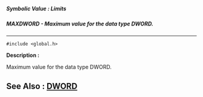 ##### Symbolic Value : Limits
##### MAXDWORD - Maximum value for the data type DWORD.
---
```
#include <global.h>
```
**Description :**

Maximum value for the data type DWORD.

**See Also :**
[DWORD](/reference/Data/DWORD)
---
